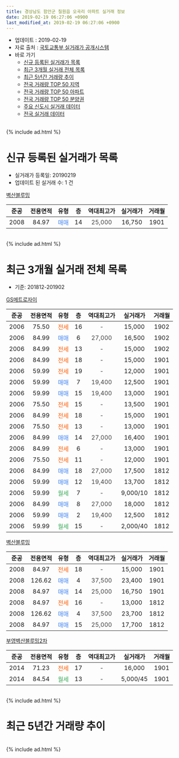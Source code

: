 ```yaml
---
title: 경상남도 함안군 칠원읍 오곡리 아파트 실거래 정보
date: 2019-02-19 06:27:06 +0900
last_modified_at: 2019-02-19 06:27:06 +0900
---
```


* 업데이트 : 2019-02-19
* 자료 출처 : [국토교통부 실거래가 공개시스템](http://rt.molit.go.kr)
* 바로 가기
    * [신규 등록된 실거래가 목록](#신규-등록된-실거래가-목록)
    * [최근 3개월 실거래 전체 목록](#최근-3개월-실거래-전체-목록)
    * [최근 5년간 거래량 추이](#최근-5년간-거래량-추이)
    * [전국 거래량 TOP 50 지역](https://inasie.github.io/apt-trade-info/최근-3개월-전국에서-가장-거래가-많이-발생한-지역)
    * [전국 거래량 TOP 50 아파트](https://inasie.github.io/apt-trade-info/최근-3개월-전국에서-가장-거래가-많이-발생한-아파트)
    * [전국 거래량 TOP 50 분양권](https://inasie.github.io/apt-trade-info/최근-3개월-전국에서-가장-거래가-많이-발생한-분양권)
    * [주요 신도시 실거래 데이터](https://inasie.github.io/apt-trade-info/주요-신도시)
    * [전국 실거래 데이터](https://inasie.github.io/apt-trade-info/전국)
<br>
{% include ad.html %}
<br>

# 신규 등록된 실거래가 목록
* 실거래가 등록일: 20190219
* 업데이트 된 실거래 수: 1 건


[벽산블루밍](https://search.naver.com/search.naver?query=%EA%B2%BD%EC%83%81%EB%82%A8%EB%8F%84+%ED%95%A8%EC%95%88%EA%B5%B0+%EC%B9%A0%EC%9B%90%EC%9D%8D+%EC%98%A4%EA%B3%A1%EB%A6%AC+%EB%B2%BD%EC%82%B0%EB%B8%94%EB%A3%A8%EB%B0%8D)

|준공|전용면적|유형|층|역대최고가|실거래가|거래월|
|:---:|:---:|:---:|:---:|:---:|:---:|:---:|
|2008|84.97|<span style="color:#4285f3">매매</span>|14|<span style="color:#444444">25,000</span>|16,750|1901|


<br>
{% include ad.html %}
<br>

# 최근 3개월 실거래 전체 목록
* 기준: 201812-201902


[GS메트로자이](https://search.naver.com/search.naver?query=%EA%B2%BD%EC%83%81%EB%82%A8%EB%8F%84+%ED%95%A8%EC%95%88%EA%B5%B0+%EC%B9%A0%EC%9B%90%EC%9D%8D+%EC%98%A4%EA%B3%A1%EB%A6%AC+GS%EB%A9%94%ED%8A%B8%EB%A1%9C%EC%9E%90%EC%9D%B4)

|준공|전용면적|유형|층|역대최고가|실거래가|거래월|
|:---:|:---:|:---:|:---:|:---:|:---:|:---:|
|2006|75.50|<span style="color:#ff5a00">전세</span>|16|<span style="color:#444444">-</span>|15,000|1902|
|2006|84.99|<span style="color:#4285f3">매매</span>|6|<span style="color:#444444">27,000</span>|16,500|1902|
|2006|84.99|<span style="color:#ff5a00">전세</span>|13|<span style="color:#444444">-</span>|15,000|1902|
|2006|84.99|<span style="color:#ff5a00">전세</span>|18|<span style="color:#444444">-</span>|15,000|1901|
|2006|59.99|<span style="color:#ff5a00">전세</span>|19|<span style="color:#444444">-</span>|12,000|1901|
|2006|59.99|<span style="color:#4285f3">매매</span>|7|<span style="color:#444444">19,400</span>|12,500|1901|
|2006|59.99|<span style="color:#4285f3">매매</span>|15|<span style="color:#444444">19,400</span>|13,000|1901|
|2006|75.50|<span style="color:#ff5a00">전세</span>|15|<span style="color:#444444">-</span>|13,500|1901|
|2006|84.99|<span style="color:#ff5a00">전세</span>|18|<span style="color:#444444">-</span>|15,000|1901|
|2006|75.50|<span style="color:#ff5a00">전세</span>|13|<span style="color:#444444">-</span>|13,000|1901|
|2006|84.99|<span style="color:#4285f3">매매</span>|14|<span style="color:#444444">27,000</span>|16,400|1901|
|2006|84.99|<span style="color:#ff5a00">전세</span>|6|<span style="color:#444444">-</span>|13,000|1901|
|2006|75.50|<span style="color:#ff5a00">전세</span>|11|<span style="color:#444444">-</span>|12,000|1901|
|2006|84.99|<span style="color:#4285f3">매매</span>|18|<span style="color:#444444">27,000</span>|17,500|1812|
|2006|59.99|<span style="color:#4285f3">매매</span>|12|<span style="color:#444444">19,400</span>|13,700|1812|
|2006|59.99|<span style="color:#34a853">월세</span>|7|<span style="color:#444444">-</span>|9,000/10|1812|
|2006|84.99|<span style="color:#4285f3">매매</span>|8|<span style="color:#444444">27,000</span>|18,000|1812|
|2006|59.99|<span style="color:#4285f3">매매</span>|2|<span style="color:#444444">19,400</span>|12,500|1812|
|2006|59.99|<span style="color:#34a853">월세</span>|15|<span style="color:#444444">-</span>|2,000/40|1812|

[벽산블루밍](https://search.naver.com/search.naver?query=%EA%B2%BD%EC%83%81%EB%82%A8%EB%8F%84+%ED%95%A8%EC%95%88%EA%B5%B0+%EC%B9%A0%EC%9B%90%EC%9D%8D+%EC%98%A4%EA%B3%A1%EB%A6%AC+%EB%B2%BD%EC%82%B0%EB%B8%94%EB%A3%A8%EB%B0%8D)

|준공|전용면적|유형|층|역대최고가|실거래가|거래월|
|:---:|:---:|:---:|:---:|:---:|:---:|:---:|
|2008|84.97|<span style="color:#ff5a00">전세</span>|18|<span style="color:#444444">-</span>|15,000|1901|
|2008|126.62|<span style="color:#4285f3">매매</span>|4|<span style="color:#444444">37,500</span>|23,400|1901|
|2008|84.97|<span style="color:#4285f3">매매</span>|14|<span style="color:#444444">25,000</span>|16,750|1901|
|2008|84.97|<span style="color:#ff5a00">전세</span>|16|<span style="color:#444444">-</span>|13,000|1812|
|2008|126.62|<span style="color:#4285f3">매매</span>|4|<span style="color:#444444">37,500</span>|23,700|1812|
|2008|84.97|<span style="color:#4285f3">매매</span>|15|<span style="color:#444444">25,000</span>|17,700|1812|

[부영벽산블루밍2차](https://search.naver.com/search.naver?query=%EA%B2%BD%EC%83%81%EB%82%A8%EB%8F%84+%ED%95%A8%EC%95%88%EA%B5%B0+%EC%B9%A0%EC%9B%90%EC%9D%8D+%EC%98%A4%EA%B3%A1%EB%A6%AC+%EB%B6%80%EC%98%81%EB%B2%BD%EC%82%B0%EB%B8%94%EB%A3%A8%EB%B0%8D2%EC%B0%A8)

|준공|전용면적|유형|층|역대최고가|실거래가|거래월|
|:---:|:---:|:---:|:---:|:---:|:---:|:---:|
|2014|71.23|<span style="color:#ff5a00">전세</span>|17|<span style="color:#444444">-</span>|16,000|1901|
|2014|84.54|<span style="color:#34a853">월세</span>|13|<span style="color:#444444">-</span>|5,000/45|1901|


<br>
{% include ad.html %}
<br>

# 최근 5년간 거래량 추이


<div style="width:100%;">
    <canvas id="deal_progress" height="200"></canvas>
</div>

<script>
new Chart(document.getElementById("deal_progress"), {
    type: 'line',
    data: {
        labels: ['201402','201403','201404','201405','201406','201407','201408','201409','201410','201411','201412','201501','201502','201503','201504','201505','201506','201507','201508','201509','201510','201511','201512','201601','201602','201603','201604','201605','201606','201607','201608','201609','201610','201611','201612','201701','201702','201703','201704','201705','201706','201707','201708','201709','201710','201711','201712','201801','201802','201803','201804','201805','201806','201807','201808','201809','201810','201811','201812','201901','201902'],
        datasets: [{
            label: '매매',
            pointRadius: 1,
            data: [14, 14, 20, 18, 20, 14, 28, 33, 35, 23, 10, 17, 21, 19, 15, 20, 19, 16, 13, 19, 26, 21, 20, 20, 11, 20, 8, 13, 9, 15, 7, 20, 19, 24, 17, 3, 4, 19, 10, 10, 9, 14, 13, 9, 13, 9, 11, 11, 8, 22, 7, 5, 7, 5, 9, 14, 11, 11, 6, 5, 1],
            borderColor: "rgba(255, 201, 14, 1)",
            backgroundColor: "rgba(255, 201, 14, 0.5)",
            fill: false,
            lineTension: 0
        },{
            label: '전월세',
            pointRadius: 1,
            data: [14, 9, 12, 13, 20, 27, 28, 21, 18, 10, 11, 14, 5, 14, 5, 10, 8, 15, 1, 6, 8, 7, 5, 16, 11, 8, 7, 9, 9, 11, 11, 10, 19, 7, 9, 8, 13, 9, 6, 8, 4, 7, 15, 10, 5, 8, 11, 10, 9, 9, 8, 9, 5, 9, 16, 14, 10, 8, 3, 10, 2],
            borderColor: "rgba(0, 141, 185, 1)",
            backgroundColor: "rgba(0, 141, 185, 0.5)",
            fill: false,
            lineTension: 0
        }
        ]
    },
    options: {
        responsive: true,
        title: {
            display: false
        },
        tooltips: {
            mode: 'index',
            intersect: false
        },
        hover: {
            mode: 'nearest',
            intersect: true
        },
        scales: {
            xAxes: [{
                display: true,
                scaleLabel: {
                    display: true,
                    labelString: '년/월'
                }
            }],
            yAxes: [{
                display: true,
                ticks: {
                    suggestedMin: 0,
                },
                scaleLabel: {
                    display: true,
                    labelString: '실거래 수'
                }
            }]
        }
    }
});

</script>


<br>
{% include ad.html %}
<br>

